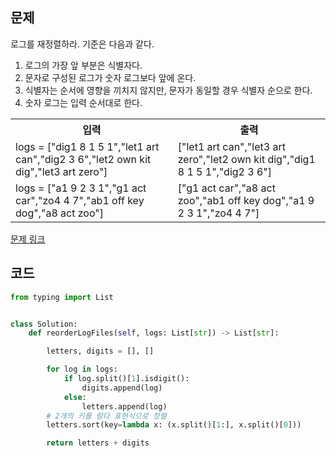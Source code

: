 ## 문제

로그를 재정렬하라. 기준은 다음과 같다.
1. 로그의 가장 앞 부분은 식별자다.
2. 문자로 구성된 로그가 숫자 로그보다 앞에 온다.
3. 식별자는 순서에 영향을 끼치지 않지만, 문자가 동일할 경우 식별자 순으로 한다.
4. 숫자 로그는 입력 순서대로 한다.

 <table>
	<th>입력</th>
	<th>출력</th>
	<tr><!-- 첫번째 줄 시작 -->
	    <td>logs = ["dig1 8 1 5 1","let1 art can","dig2 3 6","let2 own kit dig","let3 art zero"]</td>
	    <td>["let1 art can","let3 art zero","let2 own kit dig","dig1 8 1 5 1","dig2 3 6"]</td>
	</tr><!-- 첫번째 줄 끝 -->
	<tr><!-- 두번째 줄 시작 -->
	    <td>logs = ["a1 9 2 3 1","g1 act car","zo4 4 7","ab1 off key dog","a8 act zoo"]</td>
	    <td>["g1 act car","a8 act zoo","ab1 off key dog","a1 9 2 3 1","zo4 4 7"]</td>
	</tr><!-- 두번째 줄 끝 -->
    </table>

<a href="https://leetcode.com/problems/reorder-data-in-log-files/" target="_blank">문제 링크</a>

## 코드

```python
from typing import List


class Solution:
    def reorderLogFiles(self, logs: List[str]) -> List[str]:

        letters, digits = [], []

        for log in logs:
            if log.split()[1].isdigit():
                digits.append(log)
            else:
                letters.append(log)
        # 2개의 키를 람다 표현식으로 정렬
        letters.sort(key=lambda x: (x.split()[1:], x.split()[0]))

        return letters + digits
```